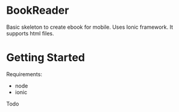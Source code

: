 # BookReader

Basic skeleton to create ebook for mobile.
Uses Ionic framework. It supports html files.

# Getting Started

Requirements:
- node
- ionic

Todo


